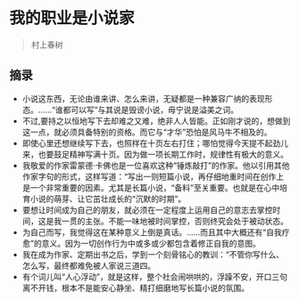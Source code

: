 # 我的职业是小说家

> 村上春树

## 摘录

- 小说这东西，无论由谁来讲、怎么来讲，无疑都是一种兼容广纳的表现形态。……“谁都可以写”与其说是毁谤小说，毋宁说是溢美之词。
- 不过,要持之以恒地写下去却难之又难，绝非人人皆能。正如刚才说的，想做到这一点，就必须具备特别的资格。而它与“才华”恐怕是风马牛不相及的。
- 即使心里还想继续写下去，也照样在十页左右打住；哪怕觉得今天提不起劲儿来，也要鼓足精神写满十页。因为做一项长期工作时，规律性有极大的意义。
- 我敬爱的作家雷蒙德·卡佛也是一位喜欢这种“锤炼敲打”的作家。他以引用其他作家字句的形式，这样写道：“写出一则短篇小说，再仔细地重时间在创作上是一个非常重要的因素。尤其是长篇小说，“备料”至关重要。也就是在心中培育小说的萌芽、让它茁壮成长的“沉默的时期”。
- 要想让时间成为自己的朋友，就必须在一定程度上运用自己的意志去掌控时间，这是我一贯的主张。不能一味地被时间掌控，否则终究会处于被动状态。
- 为自己而写，我觉得这在某种意义上倒是真话。……而且其中大概还有“自我疗愈”的意义。因为一切创作行为中或多或少都包含着修正自我的意图。
- 我在成为作家、定期出书之后，学到一个刻骨铭心的教训：“不管你写什么、怎么写，最终都难免被人家说三道四。
- 有个词儿叫“人心浮动”，就是这样，整个社会闹哄哄的，浮躁不安，开口三句离不开钱，根本不是能安心静坐、精打细磨地写长篇小说的氛围。
